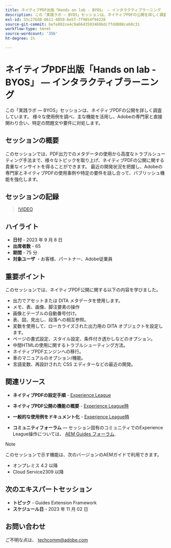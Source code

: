 ```yaml
---
title: ネイティブPDF出版「Hands on lab - BYOS」 — インタラクティブラーニング
description: この「実践ラボ — BYOS」セッションは、ネイティブPDFの公開を詳しく調査しています。 様々な使用例を調べ、主な機能を活用し、Adobeの専門家と直接関わり合い、特定の問題文や要件に対処します。
exl-id: 55c276d8-8611-4050-be5f-7f9854f94228
source-git-commit: befe892ce4c9a6643593469bdc7fdd808ceb0c31
workflow-type: tm+mt
source-wordcount: '356'
ht-degree: 1%

---
```


# ネイティブPDF出版「Hands on lab - BYOS」 — インタラクティブラーニング

この「実践ラボ — BYOS」セッションは、ネイティブPDFの公開を詳しく調査しています。 様々な使用例を調べ、主な機能を活用し、Adobeの専門家と直接関わり合い、特定の問題文や要件に対処します。

## セッションの概要

このセッションでは、PDF出力でのメタデータの使用から高度なトラブルシューティング手法まで、様々なトピックを取り上げ、ネイティブPDFの公開に関する貴重なインサイトを得ることができます。 最近の開発状況を把握し、Adobeの専門家とネイティブPDFの使用事例や特定の要件を話し合って、パブリッシュ機能を強化します。

## セッションの記録

>[!VIDEO](https://video.tv.adobe.com/v/3424375/native-pdf-aem-guides?quality=12&learn=on)

## ハイライト

- **日付** - 2023 年 9 月 8 日
- **出席者数** - 65
- **期間** - 75 分
- **対象ユーザ** ・お客様、パートナー、Adobe従業員

## 重要ポイント

このセッションでは、ネイティブPDF公開に関する以下の内容を学びました。

- 出力でアセットまたは DITA メタデータを使用します。
- メモ、表、画像、脚注要素の操作
- 画像とテーブルの自動番号付け。
- 表、図、見出し、段落への相互参照。
- 変数を使用して、ローカライズされた出力用の DITA オブジェクトを設定します。
- ページの書式設定、スタイル設定、条件付き透かしなどのオプション。
- 中間HTMLの使用に関するトラブルシューティング方法。
- ネイティブPDFエンジンへの移行。
- 車のマニュアルのオプション/機能。
- 言語変数、再設計された CSS エディターなどの最近の開発。


## 関連リソース

- **ネイティブPDFの設定手順** - [Experience League](https://experienceleague.adobe.com/docs/experience-manager-guides-learn/tutorials/knowledge-base/kb-articles/publishing/configuring-aem-environment-for-native-pdf-publishing.html?lang=en)

- **ネイティブPDF公開の機能の概要** - [Experience League時](https://experienceleague.adobe.com/docs/experience-manager-guides-learn/tutorials/knowledge-base/expert-session/native-pdf-publishing-essentials-feb23.html?lang=en)

- **一般的な使用例をドキュメント化** - [Experience League時](https://experienceleague.adobe.com/docs/experience-manager-guides-learn/tutorials/install-guide/on-prem-ig/output-gen-config/config-native-pdf-publish/content-styles/stylesheet.html?lang=en)

- **コミュニティフォーラム**  — セッション固有のコミュニティでのExperience League操作については、  [AEM Guides フォーラム](https://experienceleaguecommunities.adobe.com/t5/experience-manager-guides/bd-p/xml-documentation-discussions).

>[!NOTE]
>
> このセッションで示す機能は、次のバージョンのAEMガイドで利用できます。
> - オンプレミス 4.2 以降
> - Cloud Service2309 以降

## 次のエキスパートセッション

- **トピック** - Guides Extension Framework
- **スケジュール日** - 2023 年 11 月 02 日

## お問い合わせ

ご不明な点は、 <techcomm@adobe.com>
